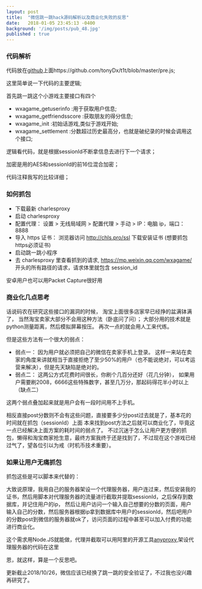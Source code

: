 ```yaml
---
layout: post
title:  "微信跳一跳hack源码解析以及商业化失败的反思"
date:   2018-01-05 23:45:13 -0400
background: '/img/posts/pub_48.jpg'
published : true
---
```


### 代码解析

代码放在[github](https://github.com/tonyDx/t1t/blob/master/pre.js)上面https://github.com/tonyDx/t1t/blob/master/pre.js;

这里简单说一下代码的主要逻辑;

首先跳一跳这个小游戏主要接口有四个

* wxagame_getuserinfo :用于获取用户信息;
* wxagame_getfriendsscore  :获取朋友的得分信息;
* wxagame_init :初始话游戏,类似于游戏开始;
* wxagame_settlement :分数超过历史最高分，也就是破纪录的时候会调用这个接口;

逻辑看代码，就是根据sessionId不断拿信息去进行下一个请求；

加密是用的AES和sessionId的前16位混合加密；


代码注释我写的比较详细；


### 如何抓包

* 下载最新 charlesproxy
* 启动 charlesproxy
* 配置代理： 设置 > 无线局域网 > 配置代理 > 手动 > IP：电脑 ip，端口： 8888
* 导入 https 证书： 浏览器访问 http://chls.pro/ssl 下载安装证书  (想要抓包https必须证书)
* 启动跳一跳小程序
* 去 charlesproxy 里查看抓到的请求, https://mp.weixin.qq.com/wxagame/ 开头的所有路径的请求，请求体里就包含 session_id

安卓用户也可以用Packet Capture很好用


###  商业化几点思考
话说码农在研究这些接口的漏洞的时候，
淘宝上面很多店家早已经挣的盆满钵满了，
当然淘宝卖家大部分不会用这种方法（卧底问了问）；
大部分用的技术就是python测量距离，然后模拟屏幕按压。
再次一点的就会用人工来代练。

但是这些方法有一个很大的弱点：
* 弱点一：
        因为用户就必须把自己的微信在卖家手机上登录。
这样一来站在卖家的角度来讲就相当于直接拒绝了至少50%的用户（也不能说绝对，可以考运营来解决），但是先天缺陷是绝对的。
* 弱点二：
        这两公方式花费时间很长，你刷个几百分还好（花几分钟），
如果用户需要刷2008，6666这些特殊数字，甚至几万分，那起码得花半小时以上（缺点二）

这两个弱点叠加起来就是用户会有一段时间用不上手机。

相反直接post分数则不会有这些问题，直接要多少分post过去就是了，基本花的时间就在抓包（sessionId）上面
本来找到post方法之后就可以商业化了，毕竟这一点已经解决上面方案的耗时间的弱点了。
不过沉迷于怎么让用户更方便的抓包，懒得和淘宝商家抢生意，最终方案我终于还是找到了，不过现在这个游戏已经过气了，望各位引以为戒（时机币技术重要）。



### 如果让用户无痛抓包

抓包这些是可以脚本来代替的：

大致说原理，我用自己的服务器架设一个代理服务器，用户连过来，然后安装我的证书，然后用脚本对代理服务器的流量进行截取并提取sessionId，之后保存到数据库，并记住用户的ip，
然后让用户访问一个输入自己想要的分数的页面，用户输入自己的分数，然后服务器根据ip拿到数据库中用户的sessionId，然后吧用户的分数post到微信的服务器就ok了，访问页面的过程中甚至可以加入付费的功能进行商业化。

这个需求用Node.JS就能做，代理并截取可以用阿里的开源工具[anyproxy](http://anyproxy.io/cn),架设代理服务器的代码在这里



恩，就这样，算是一个反思吧。




更新截止2018/10/26，微信应该已经换了跳一跳的安全验证了，不过我也没兴趣再研究了。
